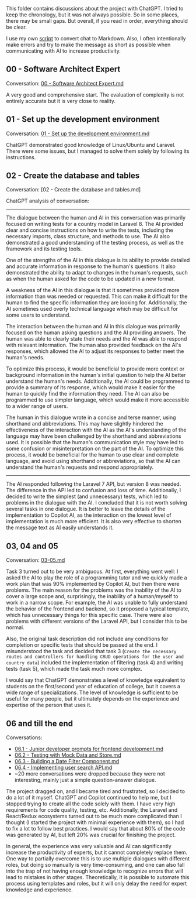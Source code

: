 This folder contains discussions about the project with ChatGPT. I tried to keep the chronology, but it was not always possible. So in some places, there may be small gaps. But overall, if you read in order, everything should be clear.

I use my own [script](https://gist.github.com/GreenWizard2015/7f8ed0b609983b40a97fe7d245345552) to convert chat to Markdown. Also, I often intentionally make errors and try to make the message as short as possible when communicating with AI to increase productivity.

## 00 - Software Architect Expert

Conversation: [00 - Software Architect Expert.md](00%20-%20Software%20Architect%20Expert.md)

A very good and comprehensive start. The evaluation of complexity is not entirely accurate but it is very close to reality.

## 01 - Set up the development environment

Conversation: [01 - Set up the development environment.md](01%20-%20Set%20up%20the%20development%20environment.md)

ChatGPT demonstrated good knowledge of Linux/Ubuntu and Laravel. There were some issues, but I managed to solve them solely by following its instructions.

## 02 - Create the database and tables

Conversation: [02 - Create the database and tables.md]

ChatGPT analysis of conversation:

---

The dialogue between the human and AI in this conversation was primarily focused on writing tests for a country model in Laravel 8. The AI provided clear and concise instructions on how to write the tests, including the necessary imports, class structure, and methods to use. The AI also demonstrated a good understanding of the testing process, as well as the framework and its testing tools.

One of the strengths of the AI in this dialogue is its ability to provide detailed and accurate information in response to the human's questions. It also demonstrated the ability to adapt to changes in the human's requests, such as when the human asked for the code to be updated in a new format.

A weakness of the AI in this dialogue is that it sometimes provided more information than was needed or requested. This can make it difficult for the human to find the specific information they are looking for. Additionally, the AI sometimes used overly technical language which may be difficult for some users to understand.

The interaction between the human and AI in this dialogue was primarily focused on the human asking questions and the AI providing answers. The human was able to clearly state their needs and the AI was able to respond with relevant information. The human also provided feedback on the AI's responses, which allowed the AI to adjust its responses to better meet the human's needs.

To optimize this process, it would be beneficial to provide more context or background information in the human's initial question to help the AI better understand the human's needs. Additionally, the AI could be programmed to provide a summary of its response, which would make it easier for the human to quickly find the information they need. The AI can also be programmed to use simpler language, which would make it more accessible to a wider range of users.

The human in this dialogue wrote in a concise and terse manner, using shorthand and abbreviations. This may have slightly hindered the effectiveness of the interaction with the AI as the AI's understanding of the language may have been challenged by the shorthand and abbreviations used. It is possible that the human's communication style may have led to some confusion or misinterpretation on the part of the AI. To optimize this process, it would be beneficial for the human to use clear and complete language, and avoid using shorthand or abbreviations, so that the AI can understand the human's requests and respond appropriately.

---

The AI responded following the Laravel 7 API, but version 8 was needed. The difference in the API led to confusion and loss of time. Additionally, I decided to write the simplest (and unnecessary) tests, which led to problems in the dialogue with the AI. I concluded that it is not worth solving several tasks in one dialogue. It is better to leave the details of the implementation to Copilot AI, as the interaction on the lowest level of implementation is much more efficient. It is also very effective to shorten the message text as AI easily understands it.

## 03, 04 and 05

Conversation: [03-05.md](03-05.md)

Task 3 turned out to be very ambiguous. At first, everything went well: I asked the AI to play the role of a programming tutor and we quickly made a work plan that was 90% implemented by Copilot AI, but then there were problems. The main reason for the problems was the inability of the AI to cover a large scope and, surprisingly, the inability of a human/myself to work in a narrow scope. For example, the AI was unable to fully understand the behavior of the frontend and backend, so it proposed a typical template, which has unnecessary things for this specific case. There were also problems with different versions of the Laravel API, but I consider this to be normal.

Also, the original task description did not include any conditions for completion or specific tests that should be passed at the end. I misunderstood the task and decided that task 3 (`Create the necessary routes and controllers for handling CRUD operations for the user and country data`) included the implementation of filtering (task 4) and writing tests (task 5), which made the task much more complex.

I would say that ChatGPT demonstrates a level of knowledge equivalent to students on the first/second year of education of college, but it covers a wide range of specializations. The level of knowledge is sufficient to be useful for many people, but it ultimately depends on the experience and expertise of the person that uses it.

## 06 and till the end

Conversations:

* [06.1 - Junior developer prompts for frontend development.md](06.1%20-%20Junior%20developer%20prompts%20for%20frontend%20development.md)
* [06.2 - Testing with Mock Data and Store.md](06.2%20-%20Testing%20with%20Mock%20Data%20and%20Store.md)
* [06.3 - Building a Date Filter Component.md](06.3%20-%20Building%20a%20Date%20Filter%20Component.md)
* [06.4 - Implementing user search API.md](06.4%20-%20Implementing%20user%20search%20API.md)
* ~20 more conversations were dropped because they were not interesting, mainly just a simple question-answer dialogue.

The project dragged on, and I became tired and frustrated, so I decided to do a lot of it myself. ChatGPT and Copilot continued to help me, but I stopped trying to create all the code solely with them. I have very high requirements for code quality, testing, etc. Additionally, the Laravel and React/Redux ecosystems turned out to be much more complicated than I thought (I started the project with minimal experience with them), so I had to fix a lot to follow best practices. I would say that about 80% of the code was generated by AI, but left 20% was crucial for finishing the project.

In general, the experience was very valuable and AI can significantly increase the productivity of experts, but it cannot completely replace them. One way to partially overcome this is to use multiple dialogues with different roles, but doing so manually is very time-consuming, and one can also fall into the trap of not having enough knowledge to recognize errors that will lead to mistakes in other stages. Theoretically, it is possible to automate this process using templates and roles, but it will only delay the need for expert knowledge and experience.